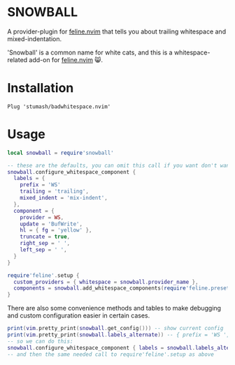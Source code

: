 # SNOWBALL

A provider-plugin for [feline.nvim](https://github.com/feline-nvim/feline.nvim) that tells you about trailing
whitespace and mixed-indentation.

'Snowball' is a common name for white cats, and this is a whitespace-related add-on for
[feline.nvim](https://github.com/feline-nvim/feline.nvim) :smile_cat:.

# Installation

```vim
Plug 'stumash/badwhitespace.nvim'
```

# Usage

```lua
local snowball = require'snowball'

-- these are the defaults, you can omit this call if you want don't want to change them
snowball.configure_whitespace_component {
  labels = {
    prefix = 'WS'
    trailing = 'trailing',
    mixed_indent = 'mix-indent',
  },
  component = {
    provider = WS,
    update = 'BufWrite',
    hl = { fg = 'yellow' },
    truncate = true,
    right_sep = ' ',
    left_sep = ' ',
  }
}

require'feline'.setup {
  custom_providers = { whitespace = snowball.provider_name },
  components = snowball.add_whitespace_components(require'feline.presets'.default),
}
```

There are also some convenience methods and tables to make debugging and custom configuration easier in certain cases.

```lua
print(vim.pretty_print(snowball.get_config())) -- show current config
print(vim.pretty_print(snowball.labels_alternate)) -- { prefix = 'WS ', trailing = '﬋', mixed_indent = '' }
-- so we can do this:
snowball.configure_whitespace_component { labels = snowball.labels_alternate }
-- and then the same needed call to require'feline'.setup as above
```
